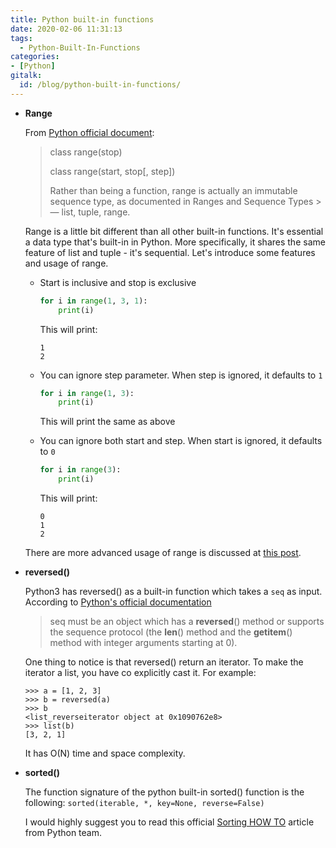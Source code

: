 ```yaml
---
title: Python built-in functions
date: 2020-02-06 11:31:13
tags:
  - Python-Built-In-Functions
categories:
- [Python]
gitalk:
  id: /blog/python-built-in-functions/
---
```

* **Range**

  From [Python official document](https://docs.python.org/3/library/functions.html#func-range):
  >class range(stop)
  >
  >class range(start, stop[, step])
  >
  >Rather than being a function, range is actually an immutable sequence type, as documented in Ranges and Sequence Types >— list, tuple, range.

  Range is a little bit different than all other built-in functions. It's essential a data type that's built-in in Python. More specifically, it shares the same feature of list and tuple - it's sequential. Let's introduce some features and usage of range.

    * Start is inclusive and stop is exclusive
      ```python
      for i in range(1, 3, 1):
          print(i)
      ```

      This will print:
      ```
      1
      2
      ```
      <!--more-->
    * You can ignore step parameter. When step is ignored, it defaults to ```1```
      ```python
      for i in range(1, 3):
          print(i)
      ```

      This will print the same as above

    * You can ignore both start and step. When start is ignored, it defaults to ```0```
      ```python
      for i in range(3):
          print(i)
      ```

      This will print:
      ```
      0
      1
      2
      ```

    There are more advanced usage of range is discussed at [this post](https://pynative.com/python-range-function/).

* **reversed()**

  Python3 has reversed() as a built-in function which takes a ```seq``` as input. According to [Python's official documentation](https://docs.python.org/3/library/functions.html#reversed)
  >seq must be an object which has a __reversed__() method or supports the sequence protocol (the __len__() method and the __getitem__() method with integer arguments starting at 0).

  One thing to notice is that reversed() return an iterator. To make the iterator a list, you have co explicitly cast it. For example:
  ```
  >>> a = [1, 2, 3]
  >>> b = reversed(a)
  >>> b
  <list_reverseiterator object at 0x1090762e8>
  >>> list(b)
  [3, 2, 1]
  ```
  It has O(N) time and space complexity.

* **sorted()**

  The function signature of the python built-in sorted() function is the following:
  ```sorted(iterable, *, key=None, reverse=False)```

  I would highly suggest you to read this official [Sorting HOW TO](https://docs.python.org/3/howto/sorting.html#sortinghowto) article from Python team. 
